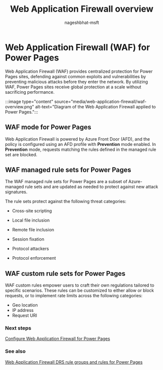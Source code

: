 ﻿---
title: Web Application Firewall overview 
description: Learn about Web Application Firewall for Power Pages.
author: nageshbhat-msft
ms.topic: conceptual
ms.custom: nabha
ms.date: 05/16/2024
ms.reviewer: kkendrick
contributors:
    - nickdoelman
    - ProfessorKendrick
    - nageshbhat-msft
---

# Web Application Firewall (WAF) for Power Pages 

Web Application Firewall (WAF) provides centralized protection for Power Pages sites, defending against common exploits and vulnerabilities by preventing malicious attacks before they enter the network. By utilizing WAF, Power Pages sites receive global protection at a scale without sacrificing performance.

:::image type="content" source="media/web-application-firewall/waf-overview.png" alt-text="Diagram of the Web Application Firewall applied to Power Pages.":::

## WAF mode for Power Pages

Web Application Firewall is powered by Azure Front Door (AFD), and the policy is configured using an AFD profile with **Prevention** mode enabled. In **Prevention** mode, requests matching the rules defined in the managed rule set are blocked.

## WAF managed rule sets for Power Pages

The WAF managed rule sets for Power Pages are a subset of Azure-managed rule sets and are updated as needed to protect against new attack signatures.

The rule sets protect against the following threat categories:

- Cross-site scripting

- Local file inclusion

- Remote file inclusion

- Session fixation

- Protocol attackers

- Protocol enforcement

## WAF custom rule sets for Power Pages

WAF custom rules empower users to craft their own regulations tailored to specific scenarios. These rules can be customized to either allow or block requests, or to implement rate limits across the following categories: 

- Geo location 
- IP address 
- Request URI 

### Next steps

[Configure Web Application Firewall for Power Pages](configure-web-application-firewall.md)

### See also

[Web Application Firewall DRS rule groups and rules for Power Pages](web-application-firewall-rule-groups.md)